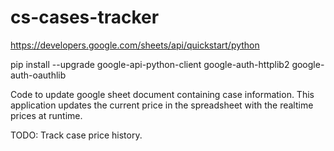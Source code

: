 # cs-cases-tracker

https://developers.google.com/sheets/api/quickstart/python

pip install --upgrade google-api-python-client google-auth-httplib2 google-auth-oauthlib

Code to update google sheet document containing case information. This application updates the current price in the spreadsheet with the realtime prices at runtime.

TODO:
Track case price history.
